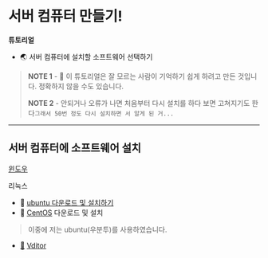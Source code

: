 # 서버 컴퓨터 만들기!


**튜토리얼**

- 🌏 서버 컴퓨터에 설치할 소프트웨어 선택하기

> **NOTE 1** - 👋 이 튜토리얼은 잘 모르는 사람이 기억하기 쉽게 하려고 만든 것입니다. 정확하지 않을 수도 있습니다.
>
> **NOTE 2** - 안되거나 오류가 나면 처음부터 다시 설치를 하다 보면 고쳐지기도 한다`그래서 50번 정도 다시 설치하면 서 알게 된 거...`

----


## 서버 컴퓨터에 소프트웨어 설치

[윈도우](https://www.microsoft.com/ko-kr/software-download)

리눅스
- 🚀 [ubuntu 다운로드 및 설치하기](https://github.com/TWOJOB/server/blob/main/ubuntu/ubuntu.md)
- 🚀 [CentOS](https://www.centos.org/) 다운로드 및 설치


> 이중에 저는 ubuntu(우분투)를 사용하였습니다.


- [🚀]() [Vditor](https://b3log.org/vditor/)
